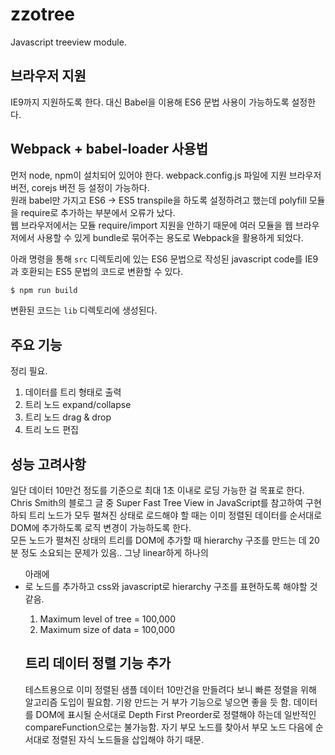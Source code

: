 # zzotree

Javascript treeview module.  


## 브라우저 지원

IE9까지 지원하도록 한다. 대신 Babel을 이용해 ES6 문법 사용이 가능하도록 설정한다.  


## Webpack + babel-loader 사용법

먼저 node, npm이 설치되어 있어야 한다. webpack.config.js 파일에 지원 브라우저 버전, corejs 버전 등 설정이 가능하다.  
원래 babel만 가지고 ES6 -> ES5 transpile을 하도록 설정하려고 했는데 polyfill 모듈을 require로 추가하는 부분에서 오류가 났다.  
웹 브라우저에서는 모듈 require/import 지원을 안하기 때문에 여러 모듈을 웹 브라우저에서 사용할 수 있게 bundle로 묶어주는 용도로 Webpack을 활용하게 되었다.

아래 명령을 통해 `src` 디렉토리에 있는 ES6 문법으로 작성된 javascript code를 IE9과 호환되는 ES5 문법의 코드로 변환할 수 있다.
  
```bash
$ npm run build
```
  
변환된 코드는 `lib` 디렉토리에 생성된다.  

## 주요 기능

정리 필요.

1. 데이터를 트리 형태로 출력  
1. 트리 노드 expand/collapse  
1. 트리 노드 drag & drop  
1. 트리 노드 편집  


## 성능 고려사항

일단 데이터 10만건 정도를 기준으로 최대 1초 이내로 로딩 가능한 걸 목표로 한다.  
Chris Smith의 블로그 글 중 Super Fast Tree View in JavaScript를 참고하여 구현하되 트리 노드가 모두 펼쳐진 상태로 로드해야 할 때는 이미 정렬된 데이터를 순서대로 DOM에 추가하도록 로직 변경이 가능하도록 한다.  
모든 노드가 펼쳐진 상태의 트리를 DOM에 추가할 때 hierarchy 구조를 만드는 데 20분 정도 소요되는 문제가 있음..
그냥 linear하게 하나의 <ul> 아래에 <li>로 노드를 추가하고 css와 javascript로 hierarchy 구조를 표현하도록 해야할 것 같음.

1. Maximum level of tree = 100,000
1. Maximum size of data = 100,000


## 트리 데이터 정렬 기능 추가

테스트용으로 이미 정렬된 샘플 데이터 10만건을 만들려다 보니 빠른 정렬을 위해 알고리즘 도입이 필요함. 기왕 만드는 거 부가 기능으로 넣으면 좋을 듯 함.
데이터를 DOM에 표시될 순서대로 Depth First Preorder로 정렬해야 하는데 일반적인 compareFunction으로는 불가능함. 자기 부모 노드를 찾아서 부모 노드 다음에 순서대로 정렬된 자식 노드들을 삽입해야 하기 때문.

